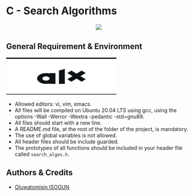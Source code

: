 # C - Search Algorithms
<p align="center">
<img src="https://upload.wikimedia.org/wikipedia/commons/thumb/7/7d/Hash_table_3_1_1_0_1_0_0_SP.svg/260px-Hash_table_3_1_1_0_1_0_0_SP.svg.png" width="" height="" />
</p>

## General Requirement & Environment
<img src="https://github.com/TosinISOGUN/TosinISOGUN/blob/main/ALX.jpeg?raw=true" width="300" height="100" />

- Allowed editors: vi, vim, emacs.
- All files will be compiled on Ubuntu 20.04 LTS using gcc, using the options -Wall -Werror -Wextra -pedantic -std=gnu89.
- All files should start with a new line.
- A README.md file, at the root of the folder of the project, is mandatory.
- The use of global variables is not allowed.
- All header files should be include guarded.
- The prototypes of all functions should be included in your header file called `search_algos.h`.

## Authors & Credits
- [Oluwatomisin ISOGUN](https://@github.com/TosinISOGUN)
